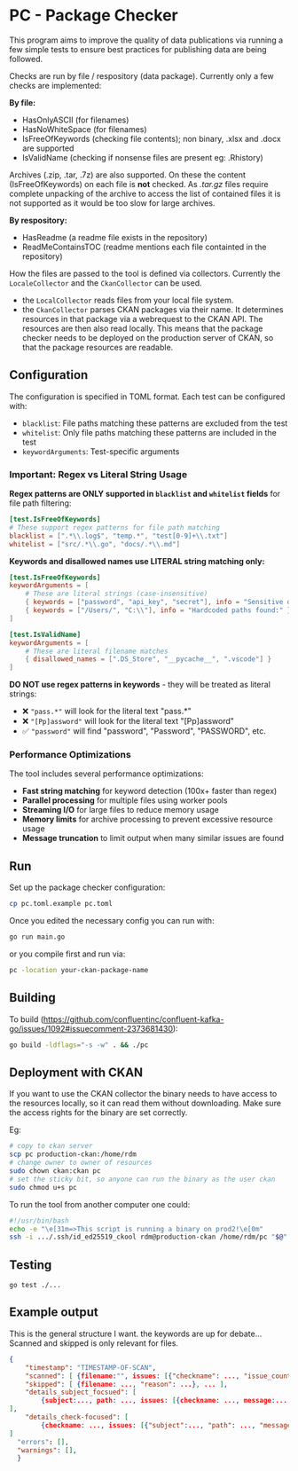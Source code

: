 # PC - Package Checker

This program aims to improve the quality of data publications via running a few simple tests to ensure best practices for publishing data are being followed.

Checks are run by file / respository (data package).
Currently only a few checks are implemented:

**By file:**
- HasOnlyASCII (for filenames)
- HasNoWhiteSpace (for filenames)
- IsFreeOfKeywords (checking file contents); non binary, .xlsx and .docx are supported
- IsValidName (checking if nonsense files are present eg: .Rhistory)

Archives (.zip, .tar, .7z) are also supported. On these the content (IsFreeOfKeywords) on each file is **not** checked.
As *.tar.gz* files require complete unpacking of the archive to access the list of contained files it is not supported as it would be too slow for large archives.

**By respository:**
- HasReadme (a readme file exists in the repository)
- ReadMeContainsTOC (readme mentions each file containted in the repository)

How the files are passed to the tool is defined via collectors. Currently the `LocaleCollector` and the `CkanCollector` can be used. 
- the `LocalCollector` reads files from your local file system. 
- the `CkanCollector` parses CKAN packages via their name. It determines resources in that package via a webrequest to the CKAN API. The resources are then also read locally. This means that the package checker needs to be deployed on the production server of CKAN, so that the package resources are readable.

## Configuration

The configuration is specified in TOML format. Each test can be configured with:
- `blacklist`: File paths matching these patterns are excluded from the test
- `whitelist`: Only file paths matching these patterns are included in the test
- `keywordArguments`: Test-specific arguments

### Important: Regex vs Literal String Usage

**Regex patterns are ONLY supported in `blacklist` and `whitelist` fields** for file path filtering:

```toml
[test.IsFreeOfKeywords]
# These support regex patterns for file path matching
blacklist = [".*\\.log$", "temp.*", "test[0-9]+\\.txt"]
whitelist = ["src/.*\\.go", "docs/.*\\.md"]
```

**Keywords and disallowed names use LITERAL string matching only:**

```toml
[test.IsFreeOfKeywords]
keywordArguments = [
    # These are literal strings (case-insensitive)
    { keywords = ["password", "api_key", "secret"], info = "Sensitive data found:" },
    { keywords = ["/Users/", "C:\\"], info = "Hardcoded paths found:" }
]

[test.IsValidName]
keywordArguments = [
    # These are literal filename matches
    { disallowed_names = [".DS_Store", "__pycache__", ".vscode"] }
]
```

**DO NOT use regex patterns in keywords** - they will be treated as literal strings:
- ❌ `"pass.*"` will look for the literal text "pass.*"
- ❌ `"[Pp]assword"` will look for the literal text "[Pp]assword"
- ✅ `"password"` will find "password", "Password", "PASSWORD", etc.

### Performance Optimizations

The tool includes several performance optimizations:
- **Fast string matching** for keyword detection (100x+ faster than regex)
- **Parallel processing** for multiple files using worker pools
- **Streaming I/O** for large files to reduce memory usage
- **Memory limits** for archive processing to prevent excessive resource usage
- **Message truncation** to limit output when many similar issues are found

## Run
Set up the package checker configuration:
```bash
cp pc.toml.example pc.toml
```

Once you edited the necessary config you can run with:
```bash
go run main.go
```

or you compile first and run via:
```bash
pc -location your-ckan-package-name
```

## Building
To build (https://github.com/confluentinc/confluent-kafka-go/issues/1092#issuecomment-2373681430): 
```bash
go build -ldflags="-s -w" . && ./pc
```

## Deployment with CKAN
If you want to use the CKAN collector the binary needs to have access to the resources locally, so it can read them without downloading. Make sure the access rights for the binary are set correctly.

Eg:
```bash
# copy to ckan server
scp pc production-ckan:/home/rdm
# change owner to owner of resources
sudo chown ckan:ckan pc
# set the sticky bit, so anyone can run the binary as the user ckan
sudo chmod u+s pc
```

To run the tool from another computer one could:
```bash
#!/usr/bin/bash
echo -e "\e[31m=>This script is running a binary on prod2!\e[0m"
ssh -i .../.ssh/id_ed25519_ckool rdm@production-ckan /home/rdm/pc "$@"
```


## Testing
```
go test ./...
```

## Example output

This is the general structure I want. the keywords are up for debate... Scanned and skipped is only relevant for files.
```json
{
    "timestamp": "TIMESTAMP-OF-SCAN",
    "scanned": [ {filename:"", issues: [{"checkname": ..., "issue_count": ...}, ...]}, ... ],
    "skipped": [ {filename: ..., "reason": ...}, ... ],
    "details_subject_focsued": [
        {subject:..., path: ..., issues: [{checkname: ..., message:...,},...]}, ...
],
    "details_check-focused": [
        {checkname: ..., issues: [{"subject":..., "path": ..., "message": ... },...]}, ...
]
  "errors": [],
  "warnings": [],      
  }
```
